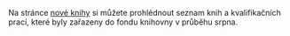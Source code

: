 
Na stránce [nové knihy](nove_knihy/index.html) si můžete prohlédnout seznam knih a kvalifikačních prací, které byly zařazeny do fondu knihovny v průběhu srpna.
